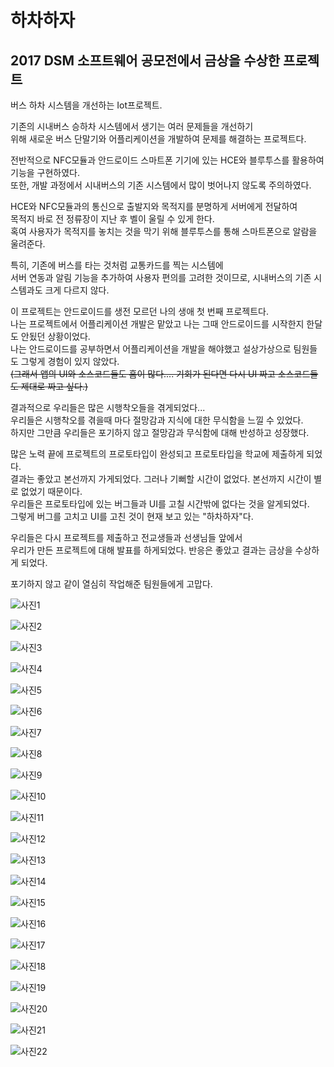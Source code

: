 # 하차하자

## 2017 DSM 소프트웨어 공모전에서 금상을 수상한 프로젝트

버스 하차 시스템을 개선하는 Iot프로젝트.

기존의 시내버스 승하차 시스템에서 생기는 여러 문제들을 개선하기  
위해 새로운 버스 단말기와 어플리케이션을 개발하여 문제를 해결하는 프로젝트다.  

전반적으로 NFC모듈과 안드로이드 스마트폰 기기에 있는 HCE와 블루투스를 활용하여 기능을 구현하였다.  
또한, 개발 과정에서 시내버스의 기존 시스템에서 많이 벗어나지 않도록 주의하였다.

HCE와 NFC모듈과의 통신으로 출발지와 목적지를 분명하게 서버에게 전달하여  
목적지 바로 전 정류장이 지난 후 벨이 울릴 수 있게 한다.  
혹여 사용자가 목적지를 놓치는 것을 막기 위해 블루투스를 통해 스마트폰으로 알람을 울려준다.  

특히, 기존에 버스를 타는 것처럼 교통카드를 찍는 시스템에  
서버 연동과 알림 기능을 추가하여 사용자 편의를 고려한 것이므로, 시내버스의 기존 시스템과도 크게 다르지 않다. 

이 프로젝트는 안드로이드를 생전 모르던 나의 생애 첫 번째 프로젝트다.  
나는 프로젝트에서 어플리케이션 개발은 맡았고 나는 그때 안드로이드를 시작한지 한달도 안됬던 상황이었다.  
나는 안드로이드를 공부하면서 어플리케이션을 개발을 해야했고 설상가상으로 팀원들도 그렇게 경험이 있지 않았다.  
~~(그래서 앱의 UI와 소스코드들도 흠이 많다.... 기회가 된다면 다시 UI 짜고 소스코드들도 제대로 짜고 싶다.)~~  
 
결과적으로 우리들은 많은 시행착오들을 겪게되었다...  
우리들은 시행착오를 겪을때 마다 절망감과 지식에 대한 무식함을 느낄 수 있었다.  
하지만 그만큼 우리들은 포기하지 않고 절망감과 무식함에 대해 반성하고 성장했다.  

많은 노력 끝에 프로젝트의 프로토타입이 완성되고 프로토타입을 학교에 제출하게 되었다.  
결과는 좋았고 본선까지 가게되었다. 그러나 기뻐할 시간이 없었다. 본선까지 시간이 별로 없었기 때문이다.    
우리들은 프로토타입에 있는 버그들과 UI를 고칠 시간밖에 없다는 것을 알게되었다.  
그렇게 버그를 고치고 UI를 고친 것이 현재 보고 있는 "하차하자"다.  

우리들은 다시 프로젝트를 제출하고 전교생들과 선생님들 앞에서  
우리가 만든 프로젝트에 대해 발표를 하게되었다. 반응은 좋았고 결과는 금상을 수상하게 되었다.   

포기하지 않고 같이 열심히 작업해준 팀원들에게 고맙다.  

![사진1](ProjectInfo/1.png "1")

![사진2](ProjectInfo/2.png "2")

![사진3](ProjectInfo/3.png "3")

![사진4](ProjectInfo/4.png "4")

![사진5](ProjectInfo/5.png "5")

![사진6](ProjectInfo/6.png "6")

![사진7](ProjectInfo/7.png "7")

![사진8](ProjectInfo/8.png "8")

![사진9](ProjectInfo/9.png "9")

![사진10](ProjectInfo/10.png "10")

![사진11](ProjectInfo/11.png "11")

![사진12](ProjectInfo/12.png "12")

![사진13](ProjectInfo/13.png "13")

![사진14](ProjectInfo/14.png "14")

![사진15](ProjectInfo/15.png "15")

![사진16](ProjectInfo/16.png "16")

![사진17](ProjectInfo/17.png "17")

![사진18](ProjectInfo/18.png "18")

![사진19](ProjectInfo/19.png "19")

![사진20](ProjectInfo/20.png "20")

![사진21](ProjectInfo/21.png "21")

![사진22](ProjectInfo/21.png "22")